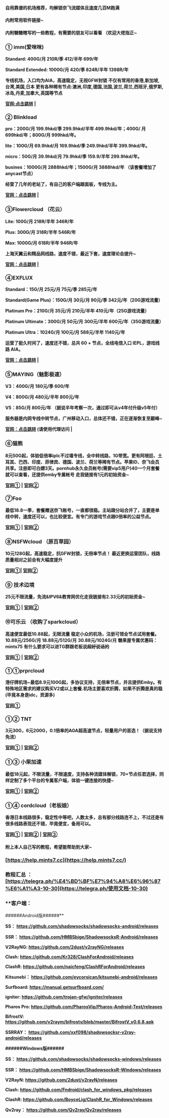 #### 自用靠谱的机场推荐，均解锁奈飞流媒体且速度几百M跑满

#### 内附常用软件链接~

#### 内附糖糖瞎写的一些教程，有需要的朋友可以看看 （欢迎大佬指正~


### ① **imm(爱咪咪)**

**Standard: 400G/月  210R/季  412/半年  699/年**

**Standard Extended: 1000G/月  420/季  824R/半年  1398R/年**

**专线机场，入口均为AIA，高速稳定，无视GFW封锁
不仅有常用的香港,新加坡,台湾,美国,日本
更有各种稀有节点:澳洲,印度,德国,法国,波兰,荷兰,西班牙,俄罗斯,冰岛,丹麦,加拿大,英国等节点**

**[官网:点击跳转](https://immtel.com/aff.php?aff=207) |**


### ② Blinkload

**pro：200G/月   199.9hkd/季  299.9hkd/半年   499.9hkd/年；400G/ 月   699hkd/年；800G/月 999hkd/年。**

**lite：100G/月  69.9hkd/月  169.9hkd/季  249.9hkd/半年  399.9hkd/年。**

**micro：50G/月  39.9hkd/月  79.9hkd/季  159.9/半年  299.9hkd/年。**

**busines：1000G/月  2888hkd/年；1500G/月  3888hkd/年 （该套餐增加了anycast节点）**

**经营了几年的老站了，有自己的客户端跟面板，专线为主。**

**[官网：点击跳转](https://blinkload.to/aff/WLPX)   |**



### ③Flowercloud （花云）

**Lite:   100G/月    218R/半年    346R/年**

**Plus:   300G/月    318R/半年    546R/年**

**Max:   1000G/月    618R/半年    946R/年**

**上海天翼云和精品网线路，速度不错，最近下套，速度理论会提升~**
 
**[官网：点击跳转](https://flowercloud.net/aff.php?aff=152)     |**



###  ④EXFLUX  

**Standard：15G/月   25元/月   75元/季   285元/年**

**Standard(Game Plus)：150G/月   30元/月   90元/季    342元/年（20G游戏流量）**

**Platinum Pro：210G/月   35元/月   210元/半年   410元/年（25G游戏流量）**

**Platinum Ultimate：300G/月   50元/月   300元/半年   600元/年（35G游戏流量）**

**Platinum Ultra：1024G/月   100元/月   588元/半年   1140元/年**

**运营了挺久时间了，速度还不错，总共 60 + 节点，全线电信入口 IEPL，游戏线路 AIA。**
 
 **[官网：点击跳转](https://portal.altas.cloud/auth/register?code=KGcP)      |**



###  ⑤MAYING（魅影极速）

**V3：400G/月  180元/季   600/年**

**V4：800G/月   480元/半年   800元/年**

**V5：85G/月   800元/年 （据说半年考察一次，通过即可从v4年付升级v5年付）**

**服务器是内网专线中转节点，广州移动入口，总体还不错，正在逐渐恢复至巅峰~**

**[官网：点击跳转](https://maying.co/)  (请使用代理访问  |**





### **⑥猫熊**

**8元50G起，体验低倍率iplc不过墙专线，全中转线路，1G带宽。更有阿根廷、土耳其、巴西、印度、菲律宾、德国、波兰、荷兰等稀有节点。苹果ID、奈飞会员共享。注册即可白嫖3天。pornhub永久会员帐号(需要vip5用户)40一个月套餐就可以查看，还提供emby专属帐号** **走我链接有1元的初始资金~**

**[官网①](https://bit.ly/3dPQAmo) | [官网②](https://xn--2vxr8a.xyz/auth/register?code=8IM4)**



### **⑦Foo**

**最低18.8一季，套餐赠送奈飞账号，一直都很稳。主站跟分站合并了，主要是单线中转，速度还可以，也比较便宜。有专门的游戏节点跟0倍率的公益节点。**

**[官网①](https://tntv2.com/auth/register?code=z6fT) | [官网②](https://bit.ly/2FgqcoV)**



### **⑧NSFWcloud （原百草园）**

**10元128G起，高速稳定，抗GFW封锁，无倍率节点！ 最近更换运营团队，线路质量相对之前会有大幅度提升**

**[官网①](https://bit.ly/3iqW4Wf)| [官网②](https://nsfwcloud.com/auth/register?code=ym7L)**



### **⑨ 技术边境**

**25元不限流量，免流&IPV6&教育网优化走我链接有2.33元的初始资金~**

**[官网①](https://www.mihoyo.ga/auth/register?code=Y8TD) | [官网②](https://bit.ly/33meDEA)**



### **⑩可乐云 （收购了sparkcloud）**

**高速便宜最低10.88起，无限流量 稳定小众的机场，注册可领全节点试用套餐。** **10.88元/256G/月 18.88元/512G/月**
**30.88元/1024G/月** **糖果屋专属优惠码：mints75** **有什么要求可以进TG群跟老板说~~超好说话的~~**

**[官网①](https://kelecloud.xyz/#/register?code=AxoRYugD) | [官网②](https://xn--fjqzfu8n.xyz/#/register?code=J64HVJ7H)**



### ①①prprcloud

**港仔牌机场~最低8.9元100G起，多协议支持，无倍率节点，并且提供Emby。有特殊地区需求的建议购买V2或以上套餐.机场主要喜欢折腾，如果不折腾是真的稳(毕竟本身是idc，资源多)**

**[官网①](https://prprcloud.moe/aff.php?aff=45)**



### **①② TNT**

**3元30G，6元200G，0.1倍率的AGA超高速节点，轻量用户的首选！（据说支持免流）**

**[官网①](https://tntv2.com/auth/register?code=z6fT) | [官网②](https://bit.ly/2FgqcoV)**



### **①③ 小柴加速**

**最低18元起，不限流量，不限速度，支持各种流媒体解锁，70+节点任君选择，同样定制了多个平台的专属客户端，体验一键连接的快捷~**

**[官网①](https://admin.dogvpn.me/auth/register?code=umb4) | [官网②](https://bit.ly/3pquHPY)**



### **①④ cordcloud（老板娘）**

**香港日本线路很多，稳定性中等吧，人数太多，总有部分线路连不上，不过还是有很多线路表现还不错，毕竟便宜，备用可以。**

**[官网①](https://www.cordcloud.biz/auth/register1?code=Wrf5S9nVY14AbmjMohWfwx7QVDSKqLIA) | [官网②](https://www.cordcloud.biz/auth/register1?code=eUi1DSFLaAnbhsiJMCKLXtpSpfw1gcrB) | [官网③](https://www.cordcloud.biz/auth/register1?code=ZQWMz75N9cY5W3CSvh3VA8MWTCNbmBdh)**



#### 附上本人自己写的教程，希望能帮助到大家~

### [https://help.mints7.cc](https://help.mints7.cc/)

### 教程汇总 ： [https://telegra.ph/%E4%BD%BF%E7%94%A8%E6%96%87%E6%A1%A3-10-30](https://telegra.ph/使用文档-10-30)

### **客户端：

\######Android版######**

**SS： https://github.com/shadowsocks/shadowsocks-android/releases**

**SSR： https://github.com/HMBSbige/ShadowsocksR-Android/releases**

**V2RayNG: https://github.com/2dust/v2rayNG/releases**

**Clash: https://github.com/Kr328/ClashForAndroid/releases**

**ClashR: https://github.com/naicfeng/ClashRForAndroid/releases**

**Kitsunebi： https://github.com/eycorsican/kitsunebi-android/releases**

**Surfboard: https://manual.getsurfboard.com/**

**igniter: https://github.com/trojan-gfw/igniter/releases**

**Pharos Pro: https://github.com/PharosVip/Pharos-Android-Test/releases**

**BifrostV: https://github.com/v2raym/bifrostv/blob/master/BifrostV_v0.6.8.apk**

**SSRRAY： https://github.com/xxf098/shadowsocksr-v2ray-android/releases**

**######Windows版######**

**SS： https://github.com/shadowsocks/shadowsocks-windows/releases**

**SSR： https://github.com/HMBSbige/ShadowsocksR-Windows/releases**

**V2RayN: https://github.com/2dust/v2rayN/releases**

**Clash: https://github.com/Fndroid/clash_for_windows_pkg/releases**

**ClashR: https://github.com/BoyceLig/ClashR_for_Windows/releases**

**Qv2ray： https://github.com/Qv2ray/Qv2ray/releases**
